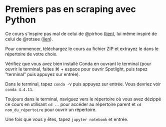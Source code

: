 # Premiers pas en scraping avec Python

Ce cours s'inspire pas mal de celui de @pirhoo ([lien](https://github.com/pirhoo/python-course-fr)), lui même inspiré de celui de @rotsee ([lien](https://github.com/jplusplus/python_course)).

Pour commencer, téléchargez le cours au fichier ZIP et extrayez le dans le répertoire de votre choix.

Vérifiez que vous avez bien installé Conda en ouvrant le terminal (pour ouvrir le terminal, faites ⌘ + espace pour ouvrir Spotlight, puis tapez "terminal" puis appuyez sur entrée).

Dans le terminal, tapez `conda -V` puis appuyez sur entrée. Vous devriez voir `conda 4.4.11`.

Toujours dans le terminal, naviguez vers le répertoire où vous avez dézippé ce cours en utilisant `cd ..` pour accéder au répertoire parent et `cd nom_du_répertoire` pour ouvrir un répertoire.

Une fois que vous y êtes, tapez `jupyter notebook` et entrée.